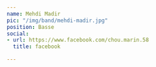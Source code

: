```yaml
---
name: Mehdi Madir
pic: "/img/band/mehdi-madir.jpg"
position: Basse
social:
- url: https://www.facebook.com/chou.marin.58
  title: facebook

---
```

